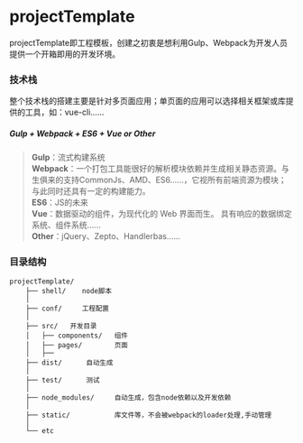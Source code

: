 projectTemplate
========

projectTemplate即工程模板，创建之初衷是想利用Gulp、Webpack为开发人员提供一个开箱即用的开发环境。  

### 技术栈  
整个技术栈的搭建主要是针对多页面应用；单页面的应用可以选择相关框架或库提供的工具，如：vue-cli……

##### Gulp + Webpack + ES6 + Vue or Other

> __Gulp__：流式构建系统  
  __Webpack__：一个打包工具能很好的解析模块依赖并生成相关静态资源。与生俱来的支持CommonJs、AMD、ES6……，它视所有前端资源为模块；与此同时还具有一定的构建能力。  
  __ES6__：JS的未来   
  __Vue__：数据驱动的组件，为现代化的 Web 界面而生。 具有响应的数据绑定系统、组件系统……   
  __Other__：jQuery、Zepto、Handlerbas……

### 目录结构

> 
    projectTemplate/  
        ├── shell/    node脚本    
        │  
        ├── conf/     工程配置  
        │   
        ├── src/   开发目录
        │   ├── components/   组件
        │   ├── pages/        页面
        │   ├──   
        ├── dist/      自动生成
        │      
        ├── test/      测试
        │  
        ├── node_modules/     自动生成，包含node依赖以及开发依赖 
        │  
        ├── static/           库文件等，不会被webpack的loader处理,手动管理
        │     
        └── etc               
        
